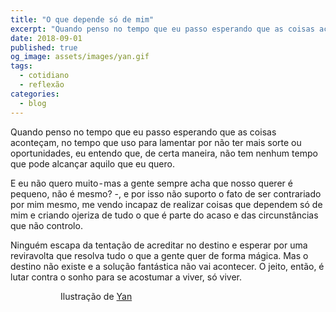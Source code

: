 ```yaml
---
title: "O que depende só de mim"
excerpt: "Quando penso no tempo que eu passo esperando que as coisas aconteçam"
date: 2018-09-01
published: true
og_image: assets/images/yan.gif
tags: 
  - cotidiano
  - reflexão
categories:
  - blog
---
```

Quando penso no tempo que eu passo esperando que as coisas aconteçam, no tempo que uso para lamentar por não ter mais sorte ou oportunidades, eu entendo que, de certa maneira, não tem nenhum tempo que pode alcançar aquilo que eu quero.

E eu não quero muito - mas a gente sempre acha que nosso querer é pequeno, não é mesmo? -, e por isso não suporto o fato de ser contrariado por mim mesmo, me vendo incapaz de realizar coisas que dependem só de mim e criando ojeriza de tudo o que é parte do acaso e das circunstâncias que não controlo.

Ninguém escapa da tentação de acreditar no destino e esperar por uma reviravolta que resolva tudo o que a gente quer de forma mágica. Mas o destino não existe e a solução fantástica não vai acontecer. O jeito, então, é lutar contra o sonho para se acostumar a viver, só viver.<figure style="" class="align-center">

<figure style="" class="align-center">
  <img src="{{ site.url }}{{ site.baseurl }}/assets/images/yan.gif" alt="">
  <figcaption>Ilustração de <a href="https://www.yandanwong.com/">Yan</a></figcaption>
</figure>
